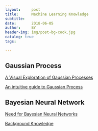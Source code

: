 ```yaml
---
layout:     post
title:      Machine Learning Knowledge
subtitle:   
date:       2018-06-05
author:     BY
header-img: img/post-bg-cook.jpg
catalog: true
tags:
    
---
```


## Gaussian Process
[A Visual Exploration of Gaussian Processes](https://distill.pub/2019/visual-exploration-gaussian-processes/)

[An intuitive guide to Gaussian Process](https://towardsdatascience.com/an-intuitive-guide-to-gaussian-processes-ec2f0b45c71d)
## Bayesian Neural Network
[Need for Bayesian Neural Networks](https://medium.com/neuralspace/bayesian-neural-network-series-post-1-need-for-bayesian-networks-e209e66b70b2)

[Background Knowledge](https://medium.com/neuralspace/bayesian-neural-network-series-post-2-background-knowledge-fdec6ac62d43)
